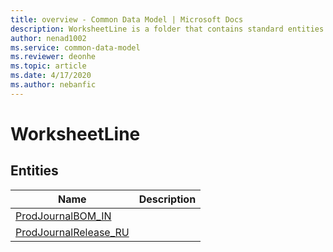 ```yaml
---
title: overview - Common Data Model | Microsoft Docs
description: WorksheetLine is a folder that contains standard entities related to the Common Data Model.
author: nenad1002
ms.service: common-data-model
ms.reviewer: deonhe
ms.topic: article
ms.date: 4/17/2020
ms.author: nebanfic
---
```


# WorksheetLine


## Entities

|Name|Description|
|---|---|
|[ProdJournalBOM_IN](ProdJournalBOM_IN.md)||
|[ProdJournalRelease_RU](ProdJournalRelease_RU.md)||
